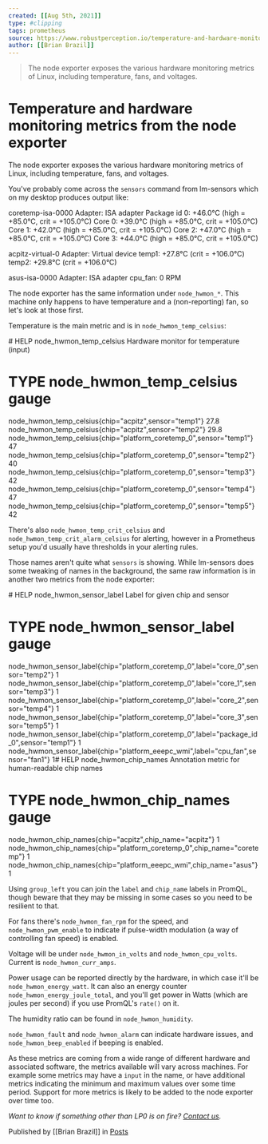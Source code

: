 ```yaml
---
created: [[Aug 5th, 2021]]
type: #clipping
tags: prometheus 
source: https://www.robustperception.io/temperature-and-hardware-monitoring-metrics-from-the-node-exporter
author: [[Brian Brazil]] 
---
```

> The node exporter exposes the various hardware monitoring metrics of Linux, including temperature, fans, and voltages.

# Temperature and hardware monitoring metrics from the node exporter


The node exporter exposes the various hardware monitoring metrics of Linux, including temperature, fans, and voltages.

You've probably come across the `sensors` command from lm-sensors which on my desktop produces output like:

coretemp-isa-0000
Adapter: ISA adapter
Package id 0: +46.0°C (high = +85.0°C, crit = +105.0°C)
Core 0: +39.0°C (high = +85.0°C, crit = +105.0°C)
Core 1: +42.0°C (high = +85.0°C, crit = +105.0°C)
Core 2: +47.0°C (high = +85.0°C, crit = +105.0°C)
Core 3: +44.0°C (high = +85.0°C, crit = +105.0°C)

acpitz-virtual-0
Adapter: Virtual device
temp1: +27.8°C (crit = +106.0°C)
temp2: +29.8°C (crit = +106.0°C)

asus-isa-0000
Adapter: ISA adapter
cpu\_fan: 0 RPM

The node exporter has the same information under `node_hwmon_*`. This machine only happens to have temperature and a (non-reporting) fan, so let's look at those first.

Temperature is the main metric and is in `node_hwmon_temp_celsius`:

\# HELP node\_hwmon\_temp\_celsius Hardware monitor for temperature (input)
# TYPE node\_hwmon\_temp\_celsius gauge
node\_hwmon\_temp\_celsius{chip="acpitz",sensor="temp1"} 27.8
node\_hwmon\_temp\_celsius{chip="acpitz",sensor="temp2"} 29.8
node\_hwmon\_temp\_celsius{chip="platform\_coretemp\_0",sensor="temp1"} 47
node\_hwmon\_temp\_celsius{chip="platform\_coretemp\_0",sensor="temp2"} 40
node\_hwmon\_temp\_celsius{chip="platform\_coretemp\_0",sensor="temp3"} 42
node\_hwmon\_temp\_celsius{chip="platform\_coretemp\_0",sensor="temp4"} 47
node\_hwmon\_temp\_celsius{chip="platform\_coretemp\_0",sensor="temp5"} 42

There's also `node_hwmon_temp_crit_celsius` and `node_hwmon_temp_crit_alarm_celsius` for alerting, however in a Prometheus setup you'd usually have thresholds in your alerting rules.

Those names aren't quite what `sensors` is showing. While lm-sensors does some tweaking of names in the background, the same raw information is in another two metrics from the node exporter:

\# HELP node\_hwmon\_sensor\_label Label for given chip and sensor
# TYPE node\_hwmon\_sensor\_label gauge
node\_hwmon\_sensor\_label{chip="platform\_coretemp\_0",label="core\_0",sensor="temp2"} 1
node\_hwmon\_sensor\_label{chip="platform\_coretemp\_0",label="core\_1",sensor="temp3"} 1
node\_hwmon\_sensor\_label{chip="platform\_coretemp\_0",label="core\_2",sensor="temp4"} 1
node\_hwmon\_sensor\_label{chip="platform\_coretemp\_0",label="core\_3",sensor="temp5"} 1
node\_hwmon\_sensor\_label{chip="platform\_coretemp\_0",label="package\_id\_0",sensor="temp1"} 1
node\_hwmon\_sensor\_label{chip="platform\_eeepc\_wmi",label="cpu\_fan",sensor="fan1"} 1# HELP node\_hwmon\_chip\_names Annotation metric for human-readable chip names
# TYPE node\_hwmon\_chip\_names gauge
node\_hwmon\_chip\_names{chip="acpitz",chip\_name="acpitz"} 1
node\_hwmon\_chip\_names{chip="platform\_coretemp\_0",chip\_name="coretemp"} 1
node\_hwmon\_chip\_names{chip="platform\_eeepc\_wmi",chip\_name="asus"} 1

Using `group_left` you can join the `label` and `chip_name` labels in PromQL, though beware that they may be missing in some cases so you need to be resilient to that.

For fans there's `node_hwmon_fan_rpm` for the speed, and `node_hwmon_pwm_enable` to indicate if pulse-width modulation (a way of controlling fan speed) is enabled.

Voltage will be under `node_hwmon_in_volts` and `node_hwmon_cpu_volts`. Current is `node_hwmon_curr_amps`.

Power usage can be reported directly by the hardware, in which case it'll be `node_hwmon_energy_watt`. It can also an energy counter `node_hwmon_energy_joule_total`, and you'll get power in Watts (which are joules per second) if you use PromQL's `rate()` on it.

The humidity ratio can be found in `node_hwmon_humidity`.

`node_hwmon_fault` and `node_hwmon_alarm` can indicate hardware issues, and `node_hwmon_beep_enabled` if beeping is enabled.

As these metrics are coming from a wide range of different hardware and associated software, the metrics available will vary across machines. For example some metrics may have a `input` in the name, or have additional metrics indicating the minimum and maximum values over some time period. Support for more metrics is likely to be added to the node exporter over time too.

_Want to know if something other than LP0 is on fire? [Contact us](mailto:prometheus@robustperception.io)._

Published by [[Brian Brazil]] in [Posts](https://www.robustperception.io/category/posts)

